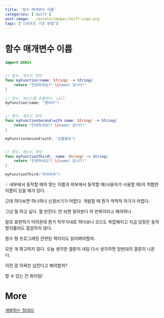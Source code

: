 ```yaml
---
title: '함수 매개변수 이름'
categories: ['Swift']
post-image: ../assets/images/Swift-Logo.png
tags: ["스위프트 기초 문법"]
---
```


# 함수 매개변수 이름

```swift
import UIKit


// 함수, 메소드 정의
func myFunction(name: String) -> String{
    return "안녕하세요?! \(name) 입니다!"
}

// 함수, 메소드를 호출한다. call
myFunction(name: "쩡대리")


// 함수, 메소드 정의
func myFunctionSecond(with name: String) -> String{
    return "안녕하세요?! \(name) 입니다!"
}

myFunctionSecond(with: "호롤롤로")


// 함수, 메소드 정의
func myFunctionThird(_ name: String) -> String{
    return "안녕하세요?! \(name) 입니다!"
}

myFunctionThird("하하하하")
```

💡 내부에서 동작할 때의 맞는 이름과 외부에서 동작할 때(사용자가 사용할 때)의 적합한 이름이 있을 때가 있다.

근데 하다보면 하나하나 신경쓰기가 어렵다. 개발할 때 뭔가 착착착 하기가 어렵다.

그냥 뭘 하고 싶다. 뭘 만진다. 안 되면 찾아본다 의 반복이라고 해야하나

말로 표현하기 어려운데 뭔가 막무가내로 하다보니 코드도 복잡해지고 지금 당장은 동작할지몰라도 깔끔하지 않다.

함수 형 프로그래밍 관련된 책이라도 읽어봐야할까.

모든 게 확고하지 않다. 오늘 생각한 결론이 내일 다시 생각하면 정반대의 결론이 나온다.

이런 걸 의욕만 넘친다고 해야할까?

할 수 있는 건 화이팅!



# More

[개발하는 정대리](https://www.youtube.com/c/개발하는정대리/playlists])

